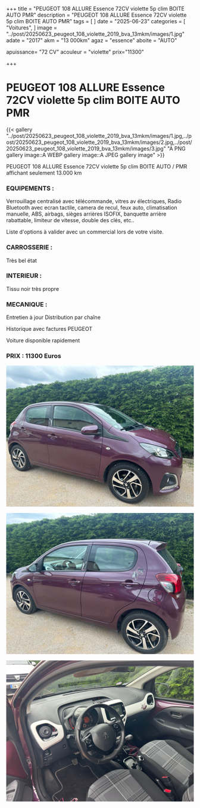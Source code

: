 +++
title = "PEUGEOT 108 ALLURE Essence 72CV violette 5p clim BOITE AUTO  PMR"
description = "PEUGEOT 108 ALLURE Essence 72CV violette 5p clim BOITE AUTO  PMR"
tags = [
]
date = "2025-06-23"
categories = [
    "Voitures",
]
image = "../post/20250623_peugeot_108_violette_2019_bva_13mkm/images/1.jpg"
adate = "2017"
akm = "13 000km"
agaz = "essence"
aboite = "AUTO"

apuissance= "72 CV"
acouleur = "violette"
prix="11300"

+++

# PEUGEOT 108 ALLURE Essence 72CV violette 5p clim BOITE AUTO  PMR

{{< gallery "../post/20250623_peugeot_108_violette_2019_bva_13mkm/images/1.jpg,../post/20250623_peugeot_108_violette_2019_bva_13mkm/images/2.jpg,../post/20250623_peugeot_108_violette_2019_bva_13mkm/images/3.jpg" "A PNG gallery image::A WEBP gallery image::A JPEG gallery image" >}}


PEUGEOT 108 ALLURE Essence 72CV violette 5p clim BOITE AUTO / PMR affichant seulement 13.000 km


### EQUIPEMENTS :
Verrouillage centralisé avec télécommande, vitres av électriques, Radio Bluetooth avec ecran tactile, camera de recul, feux auto, climatisation manuelle, ABS, airbags, sièges arrières ISOFIX, banquette arrière rabattable, limiteur de vitesse, double des clés, etc..


Liste d'options à valider avec un commercial lors de votre visite.


### CARROSSERIE :
Très bel état

### INTERIEUR :
Tissu noir très propre

### MECANIQUE :
Entretien à jour 
Distribution par chaîne

Historique avec factures PEUGEOT




Voiture disponible rapidement


### PRIX : 11300 Euros


<!-- more -->


![](images/1.jpg)

![](images/2.jpg)

![](images/3.jpg)

